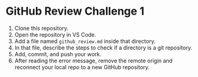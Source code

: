 # GitHub Review Challenge 1

1. Clone this repository.
1. Open the repository in VS Code.
1. Add a file named `github_review.md` inside that directory.
1. In that file, describe the steps to check if a directory is a git repository.
1. Add, commit, and push your work.
1. After reading the error message, remove the remote origin and reconnect your local repo to a new GitHub repository.
